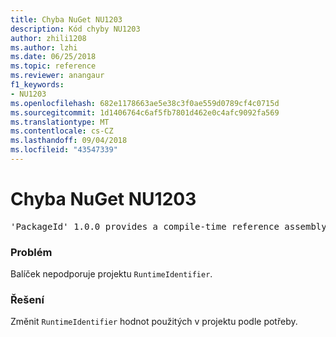 ```yaml
---
title: Chyba NuGet NU1203
description: Kód chyby NU1203
author: zhili1208
ms.author: lzhi
ms.date: 06/25/2018
ms.topic: reference
ms.reviewer: anangaur
f1_keywords:
- NU1203
ms.openlocfilehash: 682e1178663ae5e38c3f0ae559d0789cf4c0715d
ms.sourcegitcommit: 1d1406764c6af5fb7801d462e0c4afc9092fa569
ms.translationtype: MT
ms.contentlocale: cs-CZ
ms.lasthandoff: 09/04/2018
ms.locfileid: "43547339"
---
```

# <a name="nuget-error-nu1203"></a>Chyba NuGet NU1203

<pre>'PackageId' 1.0.0 provides a compile-time reference assembly for 'Foo.dll' on 'TargetFramework', but there is no compatible run-time assembly.</pre>

### <a name="issue"></a>Problém
Balíček nepodporuje projektu `RuntimeIdentifier`. 

### <a name="solution"></a>Řešení
Změnit `RuntimeIdentifier` hodnot použitých v projektu podle potřeby.